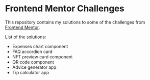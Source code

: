 # Frontend Mentor Challenges

This repository contains my solutions to some of the challenges from [Frontend Mentor](https://www.frontendmentor.io).

List of the solutions:
- Expenses chart component
- FAQ accordion card 
- NFT preview card component
- QR code component
- Advice generator app
- Tip calculator app